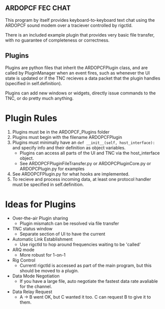 ## ARDOPCF FEC CHAT

This program by itself provides keyboard-to-keyboard text chat using the ARDOPCF sound modem over a traciever controlled by rigctld.

There is an included example plugin that provides very basic file transfer, with no guarantee of completeness or correctness.

## Plugins

Plugins are python files that inherit the ARDOPCFPlugin class, and are called by PluginManager when an event fires,
such as whenever the UI state is updated or if the TNC recieves a data packet that the plugin handles
(specified in self.definition). 

Plugins can add new windows or widgets, directly issue commands to the TNC, or do pretty much anything.

# Plugin Rules
1. Plugins must be in the ARDOPCF_Plugins folder
2. Plugins must begin with the filename ARDOPCFPlugin
3. Plugins must minimally have an `def __init__(self, host_interface):` and specify info and their definition as object variables.
   - Plugins can access all parts of the UI and TNC via the host_interface object.
   - See ARDOPCFPluginFileTransfer.py or ARDOPCPluginCore.py or ARDOPCPlugin.py for examples
1. See ARDOPCFPlugin.py for what hooks are implemented.
2. To recieve and process incoming data, at least one protocol handler must be specified in self.definition.

# Ideas for Plugins
- Over-the-air Plugin sharing
  - Plugin mismatch can be resolved via file transfer
- TNC status window
  - Separate section of UI to have the current
- Automatic Link Establishment
  - Use rigctld to hop around frequencies waiting to be 'called'
- ARQ mode
  - More robust for 1-on-1
- Rig Control
  - Currentl rigctld is accessed as part of the main program, but this should be moved to a plugin.
- Data Mode Negotiation
  - If you have a large file, auto negotiate the fastest data rate avaliable for the channel.
- Data Relay Request
  - A -> B went OK, but C wanted it too. C can request B to give it to them.